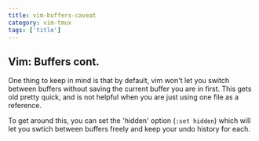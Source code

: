 ```yaml
---
title: vim-buffers-caveat
category: vim-tmux
tags: ['title']
---
```


Vim:  Buffers cont.
-------------------
One thing to keep in mind is that by default, vim won't let you switch between
buffers without saving the current buffer you are in first.  This gets old
pretty quick, and is not helpful when you are just using one file as a
reference.

To get around this, you can set the 'hidden' option (`:set hidden`) which will
let you swtich between buffers freely and keep your undo history for each.
